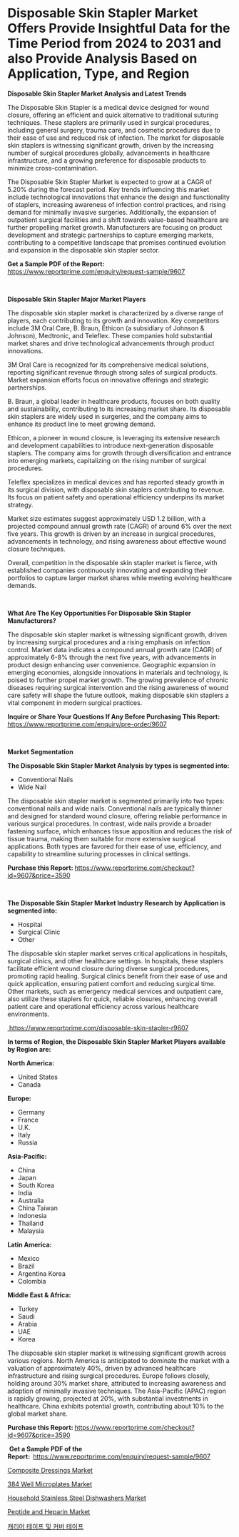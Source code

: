 <p><h1>Disposable Skin Stapler Market Offers Provide Insightful Data for the Time Period from 2024 to 2031 and also Provide Analysis Based on Application, Type, and Region</h1></p><p><strong>Disposable Skin Stapler Market Analysis and Latest Trends</strong></p>
<p><p>The Disposable Skin Stapler is a medical device designed for wound closure, offering an efficient and quick alternative to traditional suturing techniques. These staplers are primarily used in surgical procedures, including general surgery, trauma care, and cosmetic procedures due to their ease of use and reduced risk of infection. The market for disposable skin staplers is witnessing significant growth, driven by the increasing number of surgical procedures globally, advancements in healthcare infrastructure, and a growing preference for disposable products to minimize cross-contamination.</p><p>The Disposable Skin Stapler Market is expected to grow at a CAGR of 5.20% during the forecast period. Key trends influencing this market include technological innovations that enhance the design and functionality of staplers, increasing awareness of infection control practices, and rising demand for minimally invasive surgeries. Additionally, the expansion of outpatient surgical facilities and a shift towards value-based healthcare are further propelling market growth. Manufacturers are focusing on product development and strategic partnerships to capture emerging markets, contributing to a competitive landscape that promises continued evolution and expansion in the disposable skin stapler sector.</p></p>
<p><strong>Get a Sample PDF of the Report:&nbsp;</strong> <a href="https://www.reportprime.com/enquiry/request-sample/9607">https://www.reportprime.com/enquiry/request-sample/9607</a></p>
<p>&nbsp;</p>
<p><strong>Disposable Skin Stapler Major Market Players</strong></p>
<p><p>The disposable skin stapler market is characterized by a diverse range of players, each contributing to its growth and innovation. Key competitors include 3M Oral Care, B. Braun, Ethicon (a subsidiary of Johnson & Johnson), Medtronic, and Teleflex. These companies hold substantial market shares and drive technological advancements through product innovations.</p><p>3M Oral Care is recognized for its comprehensive medical solutions, reporting significant revenue through strong sales of surgical products. Market expansion efforts focus on innovative offerings and strategic partnerships.</p><p>B. Braun, a global leader in healthcare products, focuses on both quality and sustainability, contributing to its increasing market share. Its disposable skin staplers are widely used in surgeries, and the company aims to enhance its product line to meet growing demand.</p><p>Ethicon, a pioneer in wound closure, is leveraging its extensive research and development capabilities to introduce next-generation disposable staplers. The company aims for growth through diversification and entrance into emerging markets, capitalizing on the rising number of surgical procedures.</p><p>Teleflex specializes in medical devices and has reported steady growth in its surgical division, with disposable skin staplers contributing to revenue. Its focus on patient safety and operational efficiency underpins its market strategy.</p><p>Market size estimates suggest approximately USD 1.2 billion, with a projected compound annual growth rate (CAGR) of around 6% over the next five years. This growth is driven by an increase in surgical procedures, advancements in technology, and rising awareness about effective wound closure techniques.</p><p>Overall, competition in the disposable skin stapler market is fierce, with established companies continuously innovating and expanding their portfolios to capture larger market shares while meeting evolving healthcare demands.</p></p>
<p>&nbsp;</p>
<p><strong>What Are The Key Opportunities For Disposable Skin Stapler Manufacturers?</strong></p>
<p><p>The disposable skin stapler market is witnessing significant growth, driven by increasing surgical procedures and a rising emphasis on infection control. Market data indicates a compound annual growth rate (CAGR) of approximately 6-8% through the next five years, with advancements in product design enhancing user convenience. Geographic expansion in emerging economies, alongside innovations in materials and technology, is poised to further propel market growth. The growing prevalence of chronic diseases requiring surgical intervention and the rising awareness of wound care safety will shape the future outlook, making disposable skin staplers a vital component in modern surgical practices.</p></p>
<p><strong>Inquire or Share Your Questions If Any Before Purchasing This Report:</strong> <a href="https://www.reportprime.com/enquiry/pre-order/9607">https://www.reportprime.com/enquiry/pre-order/9607</a></p>
<p>&nbsp;</p>
<p><strong>Market Segmentation</strong></p>
<p><strong>The Disposable Skin Stapler Market Analysis by types is segmented into:</strong></p>
<p><ul><li>Conventional Nails</li><li>Wide Nail</li></ul></p>
<p><p>The disposable skin stapler market is segmented primarily into two types: conventional nails and wide nails. Conventional nails are typically thinner and designed for standard wound closure, offering reliable performance in various surgical procedures. In contrast, wide nails provide a broader fastening surface, which enhances tissue apposition and reduces the risk of tissue trauma, making them suitable for more extensive surgical applications. Both types are favored for their ease of use, efficiency, and capability to streamline suturing processes in clinical settings.</p></p>
<p><strong>Purchase this Report:&nbsp;</strong><a href="https://www.reportprime.com/checkout?id=9607&price=3590">https://www.reportprime.com/checkout?id=9607&price=3590</a></p>
<p>&nbsp;</p>
<p><strong>The Disposable Skin Stapler Market Industry Research by Application is segmented into:</strong></p>
<p><ul><li>Hospital</li><li>Surgical Clinic</li><li>Other</li></ul></p>
<p><p>The disposable skin stapler market serves critical applications in hospitals, surgical clinics, and other healthcare settings. In hospitals, these staplers facilitate efficient wound closure during diverse surgical procedures, promoting rapid healing. Surgical clinics benefit from their ease of use and quick application, ensuring patient comfort and reducing surgical time. Other markets, such as emergency medical services and outpatient care, also utilize these staplers for quick, reliable closures, enhancing overall patient care and operational efficiency across various healthcare environments.</p></p>
<p><a href="https://www.reportprime.com/disposable-skin-stapler-r9607">&nbsp;https://www.reportprime.com/disposable-skin-stapler-r9607</a></p>
<p><strong>In terms of Region, the Disposable Skin Stapler Market Players available by Region are:</strong></p>
<p>
    <p> <strong> North America: </strong>
        <ul>
            <li>United States</li>
            <li>Canada</li>
        </ul>
        </p> 
    <p> <strong> Europe: </strong>
        <ul>
            <li>Germany</li>
            <li>France</li>
            <li>U.K.</li>
            <li>Italy</li>
            <li>Russia</li>
        </ul>
        </p> 
    <p> <strong> Asia-Pacific: </strong>
        <ul>
            <li>China</li>
            <li>Japan</li>
            <li>South Korea</li>
            <li>India</li>
            <li>Australia</li>
            <li>China Taiwan</li>
            <li>Indonesia</li>
            <li>Thailand</li>
            <li>Malaysia</li>
        </ul>
        </p> 
    <p> <strong> Latin America: </strong>
        <ul>
            <li>Mexico</li>
            <li>Brazil</li>
            <li>Argentina Korea</li>
            <li>Colombia</li>
        </ul>
        </p> 
    <p> <strong> Middle East & Africa: </strong>
        <ul>
            <li>Turkey</li>
            <li>Saudi</li>
            <li>Arabia</li>
            <li>UAE</li>
            <li>Korea</li>
        </ul>
    </p>
    </p>
<p><p>The disposable skin stapler market is witnessing significant growth across various regions. North America is anticipated to dominate the market with a valuation of approximately 40%, driven by advanced healthcare infrastructure and rising surgical procedures. Europe follows closely, holding around 30% market share, attributed to increasing awareness and adoption of minimally invasive techniques. The Asia-Pacific (APAC) region is rapidly growing, projected at 20%, with substantial investments in healthcare. China exhibits potential growth, contributing about 10% to the global market share.</p></p>
<p><strong>Purchase this Report: </strong><a href="https://www.reportprime.com/checkout?id=9607&price=3590">https://www.reportprime.com/checkout?id=9607&price=3590</a></p>
<p>&nbsp;<strong>Get a Sample PDF of the Report:&nbsp;&nbsp;</strong><a href="https://www.reportprime.com/enquiry/request-sample/9607">https://www.reportprime.com/enquiry/request-sample/9607</a></p>
<p><strong></strong></p>
<p><p><a href="https://www.linkedin.com/pulse/composite-dressings-market-size-share-trends-analysis-report-cwmfc?trackingId=Vu%2BJKG59SceWHxGk1XJp0Q%3D%3D">Composite Dressings Market</a></p><p><a href="https://github.com/MelgarBasny/Market-Research-Report-List-1/blob/main/384-well-microplates-market.md">384 Well Microplates Market</a></p><p><a href="https://issuu.com/reportprime-2/docs/household-stainless-steel-dishwashe_97ed416f51e7e0">Household Stainless Steel Dishwashers Market</a></p><p><a href="https://medium.com/@lylaberge/the-peptide-and-heparin-market-is-experiencing-higher-than-anticipated-demand-compared-to-13e0c81574bb">Peptide and Heparin Market</a></p><p><a href="https://medium.com/@lorenzogirl/%EC%BA%90%EB%A6%AC%EC%96%B4-%ED%85%8C%EC%9D%B4%ED%94%84-%EB%B0%8F-%EC%BB%A4%EB%B2%84-%ED%85%8C%EC%9D%B4%ED%94%84-%EC%8B%9C%EC%9E%A5-%EC%84%B1%EC%9E%A5-%EC%8B%9C%EC%9E%A5-%EC%84%B8%EB%B6%84%ED%99%94-%EB%B0%8F-%EC%A7%80%EC%97%AD-%EB%B6%84%EC%84%9D-%EA%B8%80%EB%A1%9C%EB%B2%8C-%EC%98%88%EC%B8%A1-2031-586b10cf0c8b">캐리어 테이프 및 커버 테이프</a></p></p>